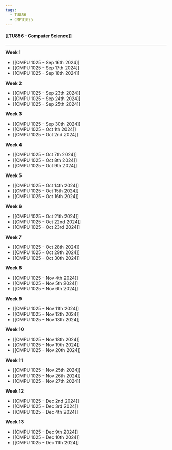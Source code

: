 ```yaml
---
tags:
  - TU856
  - CMPU1025
---
```

#### [[TU856 - Computer Science]]

---

**Week 1**
- [[CMPU 1025 - Sep 16th 2024]]
- [[CMPU 1025 - Sep 17th 2024]]
- [[CMPU 1025 - Sep 18th 2024]]

**Week 2**
- [[CMPU 1025 - Sep 23th 2024]]
- [[CMPU 1025 - Sep 24th 2024]]
- [[CMPU 1025 - Sep 25th 2024]]

**Week 3**
- [[CMPU 1025 - Sep 30th 2024]]
- [[CMPU 1025 - Oct 1th 2024]]
- [[CMPU 1025 - Oct 2nd 2024]]

**Week 4**
- [[CMPU 1025 - Oct 7th 2024]]
- [[CMPU 1025 - Oct 8th 2024]]
- [[CMPU 1025 - Oct 9th 2024]]

**Week 5**
- [[CMPU 1025 - Oct 14th 2024]]
- [[CMPU 1025 - Oct 15th 2024]]
- [[CMPU 1025 - Oct 16th 2024]]

**Week 6**
- [[CMPU 1025 - Oct 21th 2024]]
- [[CMPU 1025 - Oct 22nd 2024]]
- [[CMPU 1025 - Oct 23rd 2024]]

**Week 7**
- [[CMPU 1025 - Oct 28th 2024]]
- [[CMPU 1025 - Oct 29th 2024]]
- [[CMPU 1025 - Oct 30th 2024]]

**Week 8**
- [[CMPU 1025 - Nov 4th 2024]]
- [[CMPU 1025 - Nov 5th 2024]]
- [[CMPU 1025 - Nov 6th 2024]]

**Week 9**
- [[CMPU 1025 - Nov 11th 2024]]
- [[CMPU 1025 - Nov 12th 2024]]
- [[CMPU 1025 - Nov 13th 2024]]

**Week 10**
- [[CMPU 1025 - Nov 18th 2024]]
- [[CMPU 1025 - Nov 19th 2024]]
- [[CMPU 1025 - Nov 20th 2024]]

**Week 11**
- [[CMPU 1025 - Nov 25th 2024]]
- [[CMPU 1025 - Nov 26th 2024]]
- [[CMPU 1025 - Nov 27th 2024]]

**Week 12**
- [[CMPU 1025 - Dec 2nd 2024]]
- [[CMPU 1025 - Dec 3rd 2024]]
- [[CMPU 1025 - Dec 4th 2024]]

**Week 13**
- [[CMPU 1025 - Dec 9th 2024]]
- [[CMPU 1025 - Dec 10th 2024]]
- [[CMPU 1025 - Dec 11th 2024]]
